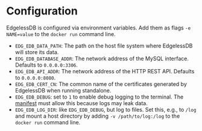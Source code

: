 # Configuration
EdgelessDB is configured via environment variables. Add them as flags `-e NAME=value` to the `docker run` command line.

* `EDG_EDB_DATA_PATH`: The path on the host file system where EdgelessDB will store its data.
* `EDG_EDB_DATABASE_ADDR`: The network address of the MySQL interface. Defaults to `0.0.0.0:3306`.
* `EDG_EDB_API_ADDR`: The network address of the HTTP REST API. Defaults to `0.0.0.0:8080`.
* `EDG_EDB_CERT_CN`: The common name of the certificates generated by EdgelessDB when running standalone.
* `EDG_EDB_DEBUG`: set to `1` to enable debug logging to the terminal. The [manifest](manifest.md) must allow this because logs may leak data.
* `EDG_EDB_LOG_DIR`: like `EDG_EDB_DEBUG`, but log to files. Set this, e.g., to `/log` and mount a host directory by adding `-v /path/to/log:/log` to the `docker run` command line.
